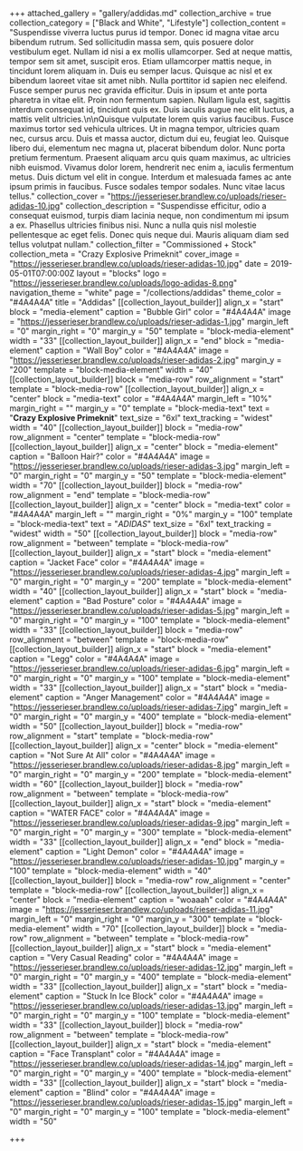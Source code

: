 +++
attached_gallery = "gallery/addidas.md"
collection_archive = true
collection_category = ["Black and White", "Lifestyle"]
collection_content = "Suspendisse viverra luctus purus id tempor. Donec id magna vitae arcu bibendum rutrum. Sed sollicitudin massa sem, quis posuere dolor vestibulum eget. Nullam id nisi a ex mollis ullamcorper. Sed at neque mattis, tempor sem sit amet, suscipit eros. Etiam ullamcorper mattis neque, in tincidunt lorem aliquam in. Duis eu semper lacus. Quisque ac nisl et ex bibendum laoreet vitae sit amet nibh. Nulla porttitor id sapien nec eleifend. Fusce semper purus nec gravida efficitur. Duis in ipsum et ante porta pharetra in vitae elit. Proin non fermentum sapien. Nullam ligula est, sagittis interdum consequat id, tincidunt quis ex. Duis iaculis augue nec elit luctus, a mattis velit ultricies.\n\nQuisque vulputate lorem quis varius faucibus. Fusce maximus tortor sed vehicula ultrices. Ut in magna tempor, ultricies quam nec, cursus arcu. Duis et massa auctor, dictum dui eu, feugiat leo. Quisque libero dui, elementum nec magna ut, placerat bibendum dolor. Nunc porta pretium fermentum. Praesent aliquam arcu quis quam maximus, ac ultricies nibh euismod. Vivamus dolor lorem, hendrerit nec enim a, iaculis fermentum metus. Duis dictum vel elit in congue. Interdum et malesuada fames ac ante ipsum primis in faucibus. Fusce sodales tempor sodales. Nunc vitae lacus tellus."
collection_cover = "https://jesserieser.brandlew.co/uploads/rieser-adidas-10.jpg"
collection_description = "Suspendisse efficitur, odio a consequat euismod, turpis diam lacinia neque, non condimentum mi ipsum a ex. Phasellus ultricies finibus nisi. Nunc a nulla quis nisl molestie pellentesque ac eget felis. Donec quis neque dui. Mauris aliquam diam sed tellus volutpat nullam."
collection_filter = "Commissioned + Stock"
collection_meta = "Crazy Explosive Primeknit"
cover_image = "https://jesserieser.brandlew.co/uploads/rieser-adidas-10.jpg"
date = 2019-05-01T07:00:00Z
layout = "blocks"
logo = "https://jesserieser.brandlew.co/uploads/logo-adidas-8.png"
navigation_theme = "white"
page = "/collections/addidas"
theme_color = "#4A4A4A"
title = "Addidas"
[[collection_layout_builder]]
align_x = "start"
block = "media-element"
caption = "Bubble Girl"
color = "#4A4A4A"
image = "https://jesserieser.brandlew.co/uploads/rieser-adidas-1.jpg"
margin_left = "0"
margin_right = "0"
margin_y = "50"
template = "block-media-element"
width = "33"
[[collection_layout_builder]]
align_x = "end"
block = "media-element"
caption = "Wall Boy"
color = "#4A4A4A"
image = "https://jesserieser.brandlew.co/uploads/rieser-adidas-2.jpg"
margin_y = "200"
template = "block-media-element"
width = "40"
[[collection_layout_builder]]
block = "media-row"
row_alignment = "start"
template = "block-media-row"
[[collection_layout_builder]]
align_x = "center"
block = "media-text"
color = "#4A4A4A"
margin_left = "10%"
margin_right = ""
margin_y = "0"
template = "block-media-text"
text = "**Crazy Explosive Primeknit**"
text_size = "6xl"
text_tracking = "widest"
width = "40"
[[collection_layout_builder]]
block = "media-row"
row_alignment = "center"
template = "block-media-row"
[[collection_layout_builder]]
align_x = "center"
block = "media-element"
caption = "Balloon Hair?"
color = "#4A4A4A"
image = "https://jesserieser.brandlew.co/uploads/rieser-adidas-3.jpg"
margin_left = "0"
margin_right = "0"
margin_y = "50"
template = "block-media-element"
width = "70"
[[collection_layout_builder]]
block = "media-row"
row_alignment = "end"
template = "block-media-row"
[[collection_layout_builder]]
align_x = "center"
block = "media-text"
color = "#4A4A4A"
margin_left = ""
margin_right = "0%"
margin_y = "100"
template = "block-media-text"
text = "_ADIDAS_"
text_size = "6xl"
text_tracking = "widest"
width = "50"
[[collection_layout_builder]]
block = "media-row"
row_alignment = "between"
template = "block-media-row"
[[collection_layout_builder]]
align_x = "start"
block = "media-element"
caption = "Jacket Face"
color = "#4A4A4A"
image = "https://jesserieser.brandlew.co/uploads/rieser-adidas-4.jpg"
margin_left = "0"
margin_right = "0"
margin_y = "200"
template = "block-media-element"
width = "40"
[[collection_layout_builder]]
align_x = "start"
block = "media-element"
caption = "Bad Posture"
color = "#4A4A4A"
image = "https://jesserieser.brandlew.co/uploads/rieser-adidas-5.jpg"
margin_left = "0"
margin_right = "0"
margin_y = "100"
template = "block-media-element"
width = "33"
[[collection_layout_builder]]
block = "media-row"
row_alignment = "between"
template = "block-media-row"
[[collection_layout_builder]]
align_x = "start"
block = "media-element"
caption = "Legg"
color = "#4A4A4A"
image = "https://jesserieser.brandlew.co/uploads/rieser-adidas-6.jpg"
margin_left = "0"
margin_right = "0"
margin_y = "100"
template = "block-media-element"
width = "33"
[[collection_layout_builder]]
align_x = "start"
block = "media-element"
caption = "Anger Management"
color = "#4A4A4A"
image = "https://jesserieser.brandlew.co/uploads/rieser-adidas-7.jpg"
margin_left = "0"
margin_right = "0"
margin_y = "400"
template = "block-media-element"
width = "50"
[[collection_layout_builder]]
block = "media-row"
row_alignment = "start"
template = "block-media-row"
[[collection_layout_builder]]
align_x = "center"
block = "media-element"
caption = "Not Sure At All"
color = "#4A4A4A"
image = "https://jesserieser.brandlew.co/uploads/rieser-adidas-8.jpg"
margin_left = "0"
margin_right = "0"
margin_y = "200"
template = "block-media-element"
width = "60"
[[collection_layout_builder]]
block = "media-row"
row_alignment = "between"
template = "block-media-row"
[[collection_layout_builder]]
align_x = "start"
block = "media-element"
caption = "WATER FACE"
color = "#4A4A4A"
image = "https://jesserieser.brandlew.co/uploads/rieser-adidas-9.jpg"
margin_left = "0"
margin_right = "0"
margin_y = "300"
template = "block-media-element"
width = "33"
[[collection_layout_builder]]
align_x = "end"
block = "media-element"
caption = "Light Demon"
color = "#4A4A4A"
image = "https://jesserieser.brandlew.co/uploads/rieser-adidas-10.jpg"
margin_y = "100"
template = "block-media-element"
width = "40"
[[collection_layout_builder]]
block = "media-row"
row_alignment = "center"
template = "block-media-row"
[[collection_layout_builder]]
align_x = "center"
block = "media-element"
caption = "woaaah"
color = "#4A4A4A"
image = "https://jesserieser.brandlew.co/uploads/rieser-adidas-11.jpg"
margin_left = "0"
margin_right = "0"
margin_y = "300"
template = "block-media-element"
width = "70"
[[collection_layout_builder]]
block = "media-row"
row_alignment = "between"
template = "block-media-row"
[[collection_layout_builder]]
align_x = "start"
block = "media-element"
caption = "Very Casual Reading"
color = "#4A4A4A"
image = "https://jesserieser.brandlew.co/uploads/rieser-adidas-12.jpg"
margin_left = "0"
margin_right = "0"
margin_y = "400"
template = "block-media-element"
width = "33"
[[collection_layout_builder]]
align_x = "start"
block = "media-element"
caption = "Stuck In Ice Block"
color = "#4A4A4A"
image = "https://jesserieser.brandlew.co/uploads/rieser-adidas-13.jpg"
margin_left = "0"
margin_right = "0"
margin_y = "100"
template = "block-media-element"
width = "33"
[[collection_layout_builder]]
block = "media-row"
row_alignment = "between"
template = "block-media-row"
[[collection_layout_builder]]
align_x = "start"
block = "media-element"
caption = "Face Transplant"
color = "#4A4A4A"
image = "https://jesserieser.brandlew.co/uploads/rieser-adidas-14.jpg"
margin_left = "0"
margin_right = "0"
margin_y = "400"
template = "block-media-element"
width = "33"
[[collection_layout_builder]]
align_x = "start"
block = "media-element"
caption = "Blind"
color = "#4A4A4A"
image = "https://jesserieser.brandlew.co/uploads/rieser-adidas-15.jpg"
margin_left = "0"
margin_right = "0"
margin_y = "100"
template = "block-media-element"
width = "50"

+++
